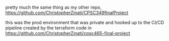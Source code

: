 pretty much the same thing as my other repo, https://github.com/ChristopherZinati/CPSC349finalProject

this was the prod environment that was private and hooked up to the CI/CD pipeline created by the terraform code in https://github.com/ChristopherZinati/cpsc465-final-project
